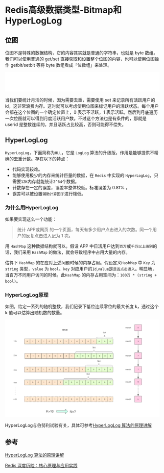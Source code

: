 # ﻿Redis高级数据类型-Bitmap和HyperLogLog


## 位图

位图不是特殊的数据结构，它的内容其实就是普通的字符串，也就是 byte 数组。我们可以使用普通的 get/set 直接获取和设置整个位图的内容，也可以使用位图操作 getbit/setbit 等将 byte 数组看成「位数组」来处理。

![img](/images/Redis-advanced%20data%20types/1645926f4520d0ce)

当我们要统计月活的时候，因为需要去重，需要使用 set 来记录所有活跃用户的 id，这非常浪费内存。这时就可以考虑使用位图来标记用户的活跃状态。每个用户会都在这个位图的一个确定位置上，0 表示不活跃，1 表示活跃。然后到月底遍历一次位图就可以得到月度活跃用户数。不过这个方法也是有条件的，那就是 userid 是整数连续的，并且活跃占比较高，否则可能得不偿失。

## HyperLogLog 

`HyperLogLog`，下面简称为`HLL`，它是 `LogLog` 算法的升级版，作用是能够提供不精确的去重计数。存在以下的特点：

- 代码实现较难。
- 能够使用极少的内存来统计巨量的数据，在 `Redis` 中实现的 `HyperLogLog`，只需要`12K`内存就能统计`2^64`个数据。
- 计数存在一定的误差，误差率整体较低。标准误差为 0.81% 。
- 误差可以被设置`辅助计算因子`进行降低。

### 为什么用HyperLogLog

如果要实现这么一个功能：

> 统计 APP或网页 的一个页面，每天有多少用户点击进入的次数。同一个用户的反复点击进入记为 1 次。

用 `HashMap` 这种数据结构就可以，假设 APP 中日活用户达到`百万`或`千万以上级别`的话，我们采用 `HashMap` 的做法，就会导致程序中占用大量的内存。

估算下 `HashMap` 的在应对上述问题时候的内存占用。假设定义`HashMap` 中 `Key` 为 `string` 类型，`value` 为 `bool`。`key` 对应用户的`Id`,`value`是`是否点击进入`。明显地，当百万不同用户访问的时候。此`HashMap` 的内存占用空间为：`100万 * (string + bool)`。

### HyperLogLog原理

如图，给定一系列的随机整数，我们记录下低位连续零位的最大长度 k，通过这个 k 值可以估算出随机数的数量。

![image-20200716222413792](/images/Redis-advanced%20data%20types/image-20200716222413792.png)

HyperLogLog与伯努利试验有关，具体可参考[HyperLogLog 算法的原理讲解](https://juejin.im/post/5c7900bf518825407c7eafd0)

## 参考

[HyperLogLog 算法的原理讲解](https://juejin.im/post/5c7900bf518825407c7eafd0)

[Redis 深度历险：核心原理与应用实践](https://juejin.im/book/5afc2e5f6fb9a07a9b362527)


